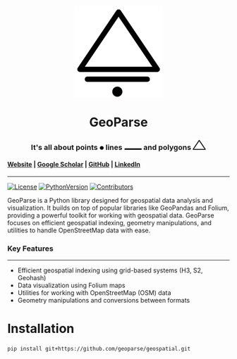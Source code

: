 <h1 align="center"><img align="center" src="tutorials/data/geoparse_logo.png" alt="GeoParse Logo" width="200"/></h1>
<h1 align="center">GeoParse</h1>
<h3 align="center">It's all about points <img src="tutorials/data/point.png" width="10"/> lines <img src="tutorials/data/line.png" width="40"/> and polygons <img src="tutorials/data/polygon.png" width="30"/></h3>


#### [Website](http://geoparse.io) | [Google Scholar](https://scholar.google.com/citations?user=OVFGLWQAAAAJ&hl=en) | [GitHub](https://github.com/kiasari) | [LinkedIn](https://www.linkedin.com/in/a-kiasari)

***





[![License](https://img.shields.io/github/license/geoparse/geospatial)](https://github.com/geoparse/geospatial/blob/main/LICENSE)
[![PythonVersion]( https://img.shields.io/badge/python-3.8%20%7C%203.9%20%7C%203.10%20%7C%203.11%20%7C%203.12-blue)](https://www.python.org/)
[![Contributors](https://img.shields.io/github/contributors/geoparse/geospatial)](https://github.com/geoparse/geospatial/graphs/contributors)



GeoParse is a Python library designed for geospatial data analysis and visualization. It builds on top of popular libraries like GeoPandas and Folium, providing a powerful toolkit for working with geospatial data. GeoParse focuses on efficient geospatial indexing, geometry manipulations, and utilities to handle OpenStreetMap data with ease.



### Key Features
---
* Efficient geospatial indexing using grid-based systems (H3, S2, Geohash)
* Data visualization using Folium maps
* Utilities for working with OpenStreetMap (OSM) data
* Geometry manipulations and conversions between formats



# Installation


`pip install git+https://github.com/geoparse/geospatial.git`


